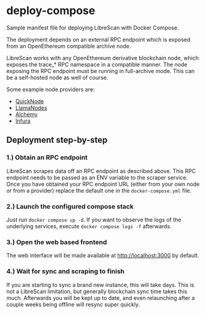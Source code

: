 # deploy-compose

Sample manifest file for deploying LibreScan with Docker Compose.

The deployment depends on an external RPC endpoint which is exposed from an OpenEthereum compatible archive node.

LibreScan works with any OpenEthereum derivative blockchain node, which exposes the trace_* RPC namespace in a compatible manner.
The node exposing the RPC endpoint must be running in full-archive mode. This can be a self-hosted node as well of course.

Some example node providers are:

- [QuickNode](https://www.quicknode.com?tap_a=67226-09396e&tap_s=4155448-b52731&utm_source=affiliate&utm_campaign=generic&utm_content=affiliate_landing_page&utm_medium=generic)
- [LlamaNodes](https://llamarpc.com/eth)
- [Alchemy](https://alchemy.com)
- [Infura](https://infura.io)

## Deployment step-by-step

### 1.) Obtain an RPC endpoint

LibreScan scrapes data off an RPC endpoint as described above.
This RPC endpoint needs to be passed as an ENV variable to the scraper service.
Once you have obtained your RPC endpoint URL (either from your own node or from a provider) replace the default one in the ```docker-compose.yml``` file.

### 2.) Launch the configured compose stack

Just run ```docker compose up -d```.
If you want to observe the logs of the underlying services, execute ```docker compose logs -f``` afterwards.

### 3.) Open the web based frontend

The web interface will be made available at [http://localhost:3000](http://localhost:3000) by default.

### 4.) Wait for sync and scraping to finish

If you are starting to sync a brand new instance, this will take days. This is not a LibreScan limitation, but generally blockchain sync time takes this much.
Afterwards you will be kept up to date, and even relaunching after a couple weeks being offline will resync super quickly.


